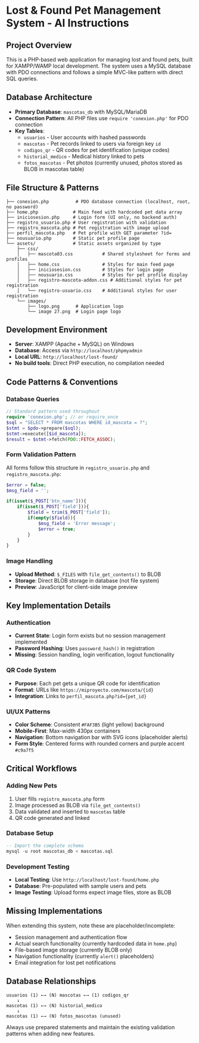 # Lost & Found Pet Management System - AI Instructions

## Project Overview
This is a PHP-based web application for managing lost and found pets, built for XAMPP/WAMP local development. The system uses a MySQL database with PDO connections and follows a simple MVC-like pattern with direct SQL queries.

## Database Architecture
- **Primary Database**: `mascotas_db` with MySQL/MariaDB
- **Connection Pattern**: All PHP files use `require 'conexion.php'` for PDO connection
- **Key Tables**:
  - `usuarios` - User accounts with hashed passwords
  - `mascotas` - Pet records linked to users via foreign key `id`
  - `codigos_qr` - QR codes for pet identification (unique codes)
  - `historial_medico` - Medical history linked to pets
  - `fotos_mascotas` - Pet photos (currently unused, photos stored as BLOB in mascotas table)

## File Structure & Patterns
```
├── conexion.php          # PDO database connection (localhost, root, no password)
├── home.php             # Main feed with hardcoded pet data array
├── iniciosesion.php     # Login form (UI only, no backend auth)
├── registro_usuario.php # User registration with validation
├── registro_mascota.php # Pet registration with image upload
├── perfil_mascota.php   # Pet profile with GET parameter ?id=
├── nousuario.php        # Static pet profile page
└── assets/              # Static assets organized by type
    ├── css/
    │   ├── mascota03.css           # Shared stylesheet for forms and profiles
    │   ├── home.css                # Styles for main feed page
    │   ├── iniciosesion.css        # Styles for login page
    │   ├── nousuario.css           # Styles for pet profile display
    │   ├── registro-mascota-addon.css # Additional styles for pet registration
    │   └── registro-usuario.css    # Additional styles for user registration
    └── images/
        ├── logo.png      # Application logo
        └── image 27.png  # Login page logo
```

## Development Environment
- **Server**: XAMPP (Apache + MySQL) on Windows
- **Database**: Access via `http://localhost/phpmyadmin`
- **Local URL**: `http://localhost/lost-found/`
- **No build tools**: Direct PHP execution, no compilation needed

## Code Patterns & Conventions

### Database Queries
```php
// Standard pattern used throughout
require 'conexion.php'; // or require_once
$sql = "SELECT * FROM mascotas WHERE id_mascota = ?";
$stmt = $pdo->prepare($sql);
$stmt->execute([$id_mascota]);
$result = $stmt->fetch(PDO::FETCH_ASSOC);
```

### Form Validation Pattern
All forms follow this structure in `registro_usuario.php` and `registro_mascota.php`:
```php
$error = false;
$msg_field = '';

if(isset($_POST['btn_name'])){
    if(isset($_POST['field'])){
        $field = trim($_POST['field']);
        if(empty($field)){
            $msg_field = 'Error message';
            $error = true;
        }
    }
}
```

### Image Handling
- **Upload Method**: `$_FILES` with `file_get_contents()` to BLOB
- **Storage**: Direct BLOB storage in database (not file system)
- **Preview**: JavaScript for client-side image preview

## Key Implementation Details

### Authentication
- **Current State**: Login form exists but no session management implemented
- **Password Hashing**: Uses `password_hash()` in registration
- **Missing**: Session handling, login verification, logout functionality

### QR Code System
- **Purpose**: Each pet gets a unique QR code for identification
- **Format**: URLs like `https://miproyecto.com/mascota/{id}`
- **Integration**: Links to `perfil_mascota.php?id={pet_id}`

### UI/UX Patterns
- **Color Scheme**: Consistent `#FAF3B5` (light yellow) background
- **Mobile-First**: Max-width 430px containers
- **Navigation**: Bottom navigation bar with SVG icons (placeholder alerts)
- **Form Style**: Centered forms with rounded corners and purple accent `#c9a7f5`

## Critical Workflows

### Adding New Pets
1. User fills `registro_mascota.php` form
2. Image processed as BLOB via `file_get_contents()`
3. Data validated and inserted to `mascotas` table
4. QR code generated and linked

### Database Setup
```sql
-- Import the complete schema
mysql -u root mascotas_db < mascotas.sql
```

### Development Testing
- **Local Testing**: Use `http://localhost/lost-found/home.php`
- **Database**: Pre-populated with sample users and pets
- **Image Testing**: Upload forms expect image files, store as BLOB

## Missing Implementations
When extending this system, note these are placeholder/incomplete:
- Session management and authentication flow
- Actual search functionality (currently hardcoded data in `home.php`)
- File-based image storage (currently BLOB only)
- Navigation functionality (currently `alert()` placeholders)
- Email integration for lost pet notifications

## Database Relationships
```
usuarios (1) ←→ (N) mascotas ←→ (1) codigos_qr
    ↓
mascotas (1) ←→ (N) historial_medico
    ↓
mascotas (1) ←→ (N) fotos_mascotas (unused)
```

Always use prepared statements and maintain the existing validation patterns when adding new features.